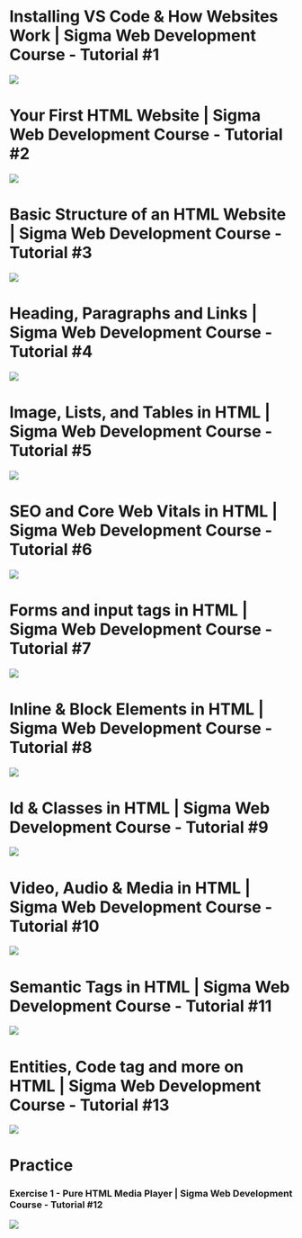 <h1>Installing VS Code & How Websites Work | Sigma Web Development Course - Tutorial #1</h1>
<a href="https://youtu.be/tVzUXW6siu0?si=egEyZ7TER8TCotOI"><img src="https://github.com/user-attachments/assets/59117578-45fe-47eb-b213-3994695bd863"></a>
<br/>

<h1>Your First HTML Website | Sigma Web Development Course - Tutorial #2</h1>
<a href="https://youtu.be/kJEsTjH5mVg?si=YwUIm0wDOPH2oFMD"><img src="https://github.com/user-attachments/assets/644bf410-a22e-4996-96ab-c054ba793762"/></a>
<br/>

<h1>Basic Structure of an HTML Website | Sigma Web Development Course - Tutorial #3</h1>
<a href="https://youtu.be/tVzUXW6siu0?si=egEyZ7TER8TCotOI"><img src="https://github.com/user-attachments/assets/34613204-9880-4a3e-a025-b6c3555cfbef"/></a>
<br/>

<h1>Heading, Paragraphs and Links | Sigma Web Development Course - Tutorial #4 </h1>
<a href="ttps://youtu.be/nXba2-mgn1k?si=ilUm8Gygnm1-u3hZ"><img src="https://github.com/user-attachments/assets/1d8211f1-6819-4e2f-a069-42aebb3019ad"/></a>
<br/>

<h1>Image, Lists, and Tables in HTML | Sigma Web Development Course - Tutorial #5</h1>
<a href="https://youtu.be/nXba2-mgn1k?si=ilUm8Gygnm1-u3hZ"><img src="https://github.com/user-attachments/assets/cecedbd4-ef80-4523-b87e-7da7ed1e9c1a"></a>
<br/>

<h1>SEO and Core Web Vitals in HTML | Sigma Web Development Course - Tutorial #6</h1>
<a href="https://youtu.be/CyRlWlaJnTY?si=EdQjHVZJKRfy39b0"><img src="https://github.com/user-attachments/assets/6d013885-fce5-4d47-87ec-4270b5cac8bc"/></a>
<br/>

<h1>Forms and input tags in HTML | Sigma Web Development Course - Tutorial #7</h1>
<a href="https://youtu.be/tLBlhp0SA_0?si=NevwXZJDpFrtKfa5"><img src="https://github.com/user-attachments/assets/7054c44d-b316-4930-b5f3-c79edf981327"/></a>

<h1>Inline & Block Elements in HTML | Sigma Web Development Course - Tutorial #8</h1>
<a href="https://youtu.be/vnnlUCLfn6I?si=ztUHn6_v9VrHxSXh"><img src="https://github.com/user-attachments/assets/a97a52df-32c9-490f-8dce-14847e243281"/></a>
<br/>


<h1>Id & Classes in HTML | Sigma Web Development Course - Tutorial #9</h1>
<a href="https://youtu.be/vlAWzsGd-Yk?si=iGLyjfK9SGpOo2xB"><img src="https://github.com/user-attachments/assets/ec049dbd-98a5-4aa2-998c-64da2e823380"></a>
<br/>

<h1>Video, Audio & Media in HTML | Sigma Web Development Course - Tutorial #10</h1>
<a href="https://youtu.be/XZwBNDGuWGU?si=_LncINURd-M-yqB3"><img src="https://github.com/user-attachments/assets/e66cd2da-e6ea-49c0-8f5b-2cda5020c27a"/></a>
<br/>

<h1>Semantic Tags in HTML | Sigma Web Development Course - Tutorial #11</h1>
<a href="https://youtu.be/fhoDRB53DwY?si=93Dy1AQUj9cujfzV"><img src="https://github.com/user-attachments/assets/8657ce88-1399-41f6-9f80-56cdee06e7d6"/></a>
<br/>

<h1>Entities, Code tag and more on HTML | Sigma Web Development Course - Tutorial #13</h1>
<a href="https://youtu.be/cvsbHZcDx8w?si=X91FgZYwdpCjYZeS"><img src="https://github.com/user-attachments/assets/9ce774ba-98b8-4380-b385-8da4584481f4"/></a>
<br/>

<h1>Practice</h1>
<h3>Exercise 1 - Pure HTML Media Player | Sigma Web Development Course - Tutorial #12</h3>
<a href="https://youtu.be/5xFRg_TzlAg?si=ujskRHiN-8piS13o"><img src="https://github.com/user-attachments/assets/42d02128-a89c-4576-9e8f-53b865068fbe"/></a>
<br/>
